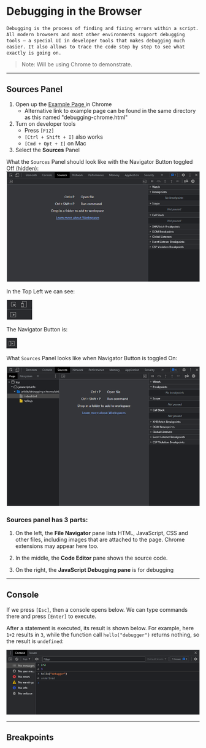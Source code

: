 # Debugging in the Browser

    Debugging is the process of finding and fixing errors within a script. All modern browsers and most other environments support debugging tools – a special UI in developer tools that makes debugging much easier. It also allows to trace the code step by step to see what exactly is going on.

> Note: Will be using Chrome to demonstrate. 

---

## **Sources** Panel

1. Open up the <a href= https://javascript.info/article/debugging-chrome/debugging/index.html > Example Page </a> in Chrome
    - Alternative link to example page can be found in the same directory as this named "debugging-chrome.html"
2. Turn on developer tools
    - Press `[F12]` 
    - `[Ctrl + Shift + I]` also works 
    - `[Cmd + Opt + I]` on Mac
3. Select the **Sources** Panel

What the `Sources` Panel should look like with the Navigator Button toggled Off (hidden):
<img src="images/chromeSourcesPanelOff.png" alt="Google Chrome's Sources Panel, Navigator Toggled Off" title="The Sources Panel, Navigator Off."/>

In the Top Left we can see:

<img src="images/chromeTopLeft.png" alt="Google Chrome's Top Left Developer Tools" title="Google Chrome's Top Left Developer Tools"/>

The Navigator Button is: 

<img src="images/chromeNavigator.png" alt="Google Chrome's Navigator Button" title="Google Chrome's Navigator Button"/>

What `Sources` Panel looks like when Navigator Button is toggled On:

<img src="images/chromeSourcesPanel.png" alt="Google Chrome's Sources Panel" title="The Sources Panel."/>

### Sources panel has 3 parts:

1. On the left, the **File Navigator** pane lists HTML, JavaScript, CSS and other files, including images that are attached to the page. Chrome extensions may appear here too.

2. In the middle, the **Code Editor** pane shows the source code.

3. On the right, the **JavaScript Debugging pane** is for debugging

***

## Console

If we press `[Esc]`, then a console opens below. We can type commands there and press `[Enter]` to execute. 

After a statement is executed, its result is shown below. For example, here `1+2` results in `3`, while the function call `hello("debugger")` returns nothing, so the result is `undefined`:

<img src="images/chromeConsolePanel.png" alt="Google Chrome's Console" title="The Console Panel."/>

---

## Breakpoints

